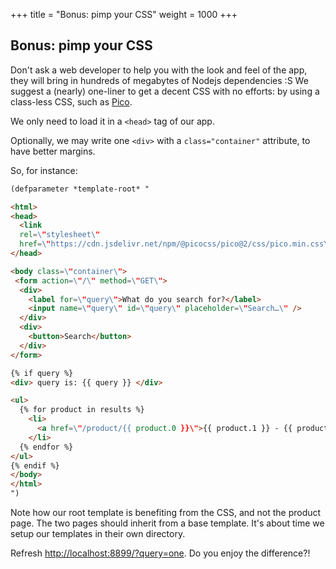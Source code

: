 +++
title = "Bonus: pimp your CSS"
weight = 1000
+++

## Bonus: pimp your CSS

Don't ask a web developer to help you with the look and feel of the
app, they will bring in hundreds of megabytes of Nodejs dependencies
:S We suggest a (nearly) one-liner to get a decent CSS with no
efforts: by using a class-less CSS, such as
[Pico](https://picocss.com/docs).

We only need to load it in a `<head>` tag of our app.

Optionally, we may write one `<div>` with a `class="container"` attribute, to have better margins.

So, for instance:

```html
(defparameter *template-root* "

<html>
<head>
  <link
  rel=\"stylesheet\"
  href=\"https://cdn.jsdelivr.net/npm/@picocss/pico@2/css/pico.min.css\">
</head>

<body class=\"container\">
 <form action=\"/\" method=\"GET\">
  <div>
    <label for=\"query\">What do you search for?</label>
    <input name=\"query\" id=\"query\" placeholder=\"Search…\" />
  </div>
  <div>
    <button>Search</button>
  </div>
</form>

{% if query %}
<div> query is: {{ query }} </div>

<ul>
  {% for product in results %}
    <li>
      <a href=\"/product/{{ product.0 }}\">{{ product.1 }} - {{ product.2 }}</a>
    </li>
  {% endfor %}
</ul>
{% endif %}
</body>
</html>
")
```

Note how our root template is benefiting from the CSS, and not the
product page. The two pages should inherit from a base template. It's
about time we setup our templates in their own directory.

Refresh [http://localhost:8899/?query=one](http://localhost:8899/?query=one). Do you enjoy the difference?!
